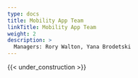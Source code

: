 ```yaml
---
type: docs
title: Mobility App Team
linkTitle: Mobility App Team
weight: 2
description: >
  Managers: Rory Walton, Yana Brodetski
---
```


{{< under_construction >}}